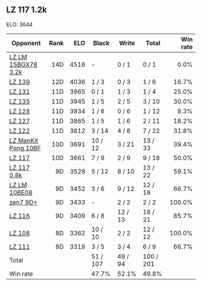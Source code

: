 ## LZ 117 1.2k ##

ELO: 3644

Opponent | Rank | ELO | Black | Write | Total | Win rate
---------|-----:|----:|-------|-------|-------|-------:
[LZ LM 15BGX78 3.2k](LZ%20LM%2015BGX78%203.2k.md) | 14D | 4516 | - | 0 / 1 | 0 / 1 | 0.0%
[LZ 139](LZ%20139.md) | 12D | 4036 | 1 / 3 | 0 / 3 | 1 / 6 | 16.7%
[LZ 131](LZ%20131.md) | 11D | 3965 | 0 / 1 | 1 / 3 | 1 / 4 | 25.0%
[LZ 135](LZ%20135.md) | 11D | 3945 | 1 / 5 | 2 / 5 | 3 / 10 | 30.0%
[LZ 128](LZ%20128.md) | 11D | 3934 | 1 / 6 | 0 / 6 | 1 / 12 | 8.3%
[LZ 127](LZ%20127.md) | 11D | 3865 | 1 / 5 | 1 / 6 | 2 / 11 | 18.2%
[LZ 122](LZ%20122.md) | 11D | 3812 | 3 / 14 | 4 / 8 | 7 / 22 | 31.8%
[LZ ManKit Pong 10BF](LZ%20ManKit%20Pong%2010BF.md) | 10D | 3691 | 10 / 12 | 3 / 21 | 13 / 33 | 39.4%
[LZ 117](LZ%20117.md) | 10D | 3661 | 7 / 9 | 2 / 9 | 9 / 18 | 50.0%
[LZ 117 0.8k](LZ%20117%200.8k.md) | 9D | 3528 | 5 / 12 | 8 / 10 | 13 / 22 | 59.1%
[LZ LM 10BE08](LZ%20LM%2010BE08.md) | 9D | 3452 | 3 / 6 | 9 / 12 | 12 / 18 | 66.7%
[zen7 9D+](zen7%209D+.md) | 9D | 3433 | - | 2 / 2 | 2 / 2 | 100.0%
[LZ 116](LZ%20116.md) | 9D | 3409 | 6 / 8 | 12 / 13 | 18 / 21 | 85.7%
[LZ 108](LZ%20108.md) | 8D | 3362 | 10 / 10 | 2 / 2 | 12 / 12 | 100.0%
[LZ 111](LZ%20111.md) | 8D | 3319 | 3 / 5 | 3 / 4 | 6 / 9 | 66.7%
Total | | | 51 / 107 | 49 / 94 | 100 / 201 | 
Win rate| | | 47.7% | 52.1% | 49.8% | 
